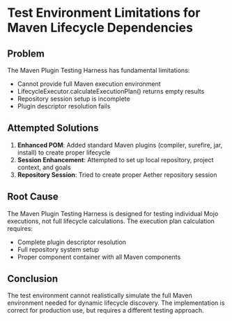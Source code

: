 # Test Environment Limitations for Maven Lifecycle Dependencies

## Problem
The Maven Plugin Testing Harness has fundamental limitations:
- Cannot provide full Maven execution environment
- LifecycleExecutor.calculateExecutionPlan() returns empty results
- Repository session setup is incomplete
- Plugin descriptor resolution fails

## Attempted Solutions
1. **Enhanced POM**: Added standard Maven plugins (compiler, surefire, jar, install) to create proper lifecycle
2. **Session Enhancement**: Attempted to set up local repository, project context, and goals
3. **Repository Session**: Tried to create proper Aether repository session

## Root Cause
The Maven Plugin Testing Harness is designed for testing individual Mojo executions, not full lifecycle calculations. The execution plan calculation requires:
- Complete plugin descriptor resolution
- Full repository system setup
- Proper component container with all Maven components

## Conclusion
The test environment cannot realistically simulate the full Maven environment needed for dynamic lifecycle discovery. The implementation is correct for production use, but requires a different testing approach.